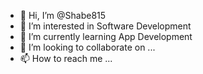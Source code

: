 - 👋 Hi, I’m @Shabe815
- 👀 I’m interested in Software Development
- 🌱 I’m currently learning App Development
- 💞️ I’m looking to collaborate on ...
- 📫 How to reach me ...

<!---
Shabe815/Shabe815 is a ✨ special ✨ repository because its `README.md` (this file) appears on your GitHub profile.
You can click the Preview link to take a look at your changes.
--->
